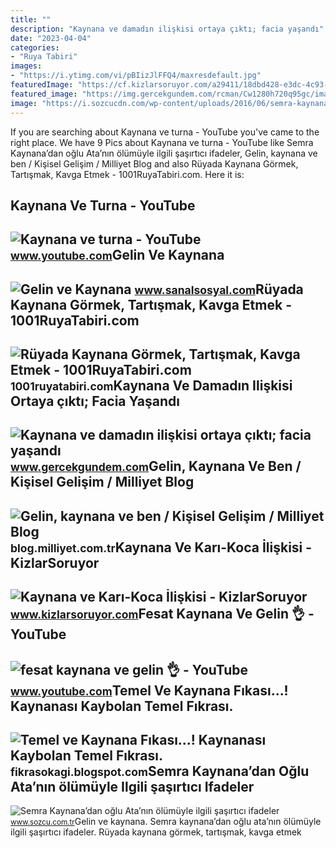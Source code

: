 ```yaml
---
title: ""
description: "Kaynana ve damadın ilişkisi ortaya çıktı; facia yaşandı"
date: "2023-04-04"
categories:
- "Ruya Tabiri"
images:
- "https://i.ytimg.com/vi/pBIizJlFFQ4/maxresdefault.jpg"
featuredImage: "https://cf.kizlarsoruyor.com/a29411/18dbd428-e3dc-4c93-b26d-5f8a081ff904.jpg"
featured_image: "https://img.gercekgundem.com/rcman/Cw1280h720q95gc/images/posts/201803/d0a0d488c0ed4f9a_636x350.jpg"
image: "https://i.sozcucdn.com/wp-content/uploads/2016/06/semra-kaynana-sli.jpg?w=776&amp;h=436&amp;mode=crop"
---
```


If you are searching about Kaynana ve turna - YouTube you've came to the right place. We have 9 Pics about Kaynana ve turna - YouTube like Semra Kaynana’dan oğlu Ata’nın ölümüyle ilgili şaşırtıcı ifadeler, Gelin, kaynana ve ben / Kişisel Gelişim / Milliyet Blog and also Rüyada Kaynana Görmek, Tartışmak, Kavga Etmek - 1001RuyaTabiri.com. Here it is:

Kaynana Ve Turna - YouTube
--------------------------

 ![Kaynana ve turna - YouTube](https://i.ytimg.com/vi/pBIizJlFFQ4/maxresdefault.jpg) <small>www.youtube.com</small>Gelin Ve Kaynana
----------------

 ![Gelin ve Kaynana](https://www.sanalsosyal.com/wp-content/uploads/2021/05/gelin-ve-kaynana.jpg) <small>www.sanalsosyal.com</small>Rüyada Kaynana Görmek, Tartışmak, Kavga Etmek - 1001RuyaTabiri.com
------------------------------------------------------------------

 ![Rüyada Kaynana Görmek, Tartışmak, Kavga Etmek - 1001RuyaTabiri.com](https://1001ruyatabiri.com/wp-content/uploads/2018/06/Ruyada-Kaynana-Gormek-Ruyada-Olmus-Kaynana-Gormek-eski-kaynana-kayinvalide-kaynana-ile-kavga-etmek-tartismak.jpg) <small>1001ruyatabiri.com</small>Kaynana Ve Damadın Ilişkisi Ortaya çıktı; Facia Yaşandı
-------------------------------------------------------

 ![Kaynana ve damadın ilişkisi ortaya çıktı; facia yaşandı](https://img.gercekgundem.com/rcman/Cw1280h720q95gc/images/posts/201803/d0a0d488c0ed4f9a_636x350.jpg) <small>www.gercekgundem.com</small>Gelin, Kaynana Ve Ben / Kişisel Gelişim / Milliyet Blog
-------------------------------------------------------

 ![Gelin, kaynana ve ben / Kişisel Gelişim / Milliyet Blog](https://iblog.milliyet.com.tr/imgroot/blogv7/Blog333/2011/09/12/10/312689-3-4-f80c9.jpg) <small>blog.milliyet.com.tr</small>Kaynana Ve Karı-Koca İlişkisi - KizlarSoruyor
---------------------------------------------

 ![Kaynana ve Karı-Koca İlişkisi - KizlarSoruyor](https://cf.kizlarsoruyor.com/a29411/18dbd428-e3dc-4c93-b26d-5f8a081ff904.jpg) <small>www.kizlarsoruyor.com</small>Fesat Kaynana Ve Gelin 👌 - YouTube
----------------------------------

 ![fesat kaynana ve gelin 👌 - YouTube](https://i.ytimg.com/vi/eymlZWgE918/maxresdefault.jpg) <small>www.youtube.com</small>Temel Ve Kaynana Fıkası...! Kaynanası Kaybolan Temel Fıkrası.
-------------------------------------------------------------

 ![Temel ve Kaynana Fıkası...! Kaynanası Kaybolan Temel Fıkrası.](https://1.bp.blogspot.com/-9s2-aBxstb4/YAGy0SyhCjI/AAAAAAAAAgo/M7AlebFQkT4e7aJjR_k3X3g2eKk_QTr4gCLcBGAsYHQ/s16000/temelin%2Bkaynananas%25C4%25B1%2Bkayboldu.png) <small>fikrasokagi.blogspot.com</small>Semra Kaynana’dan Oğlu Ata’nın ölümüyle Ilgili şaşırtıcı Ifadeler
-----------------------------------------------------------------

 ![Semra Kaynana’dan oğlu Ata’nın ölümüyle ilgili şaşırtıcı ifadeler](https://i.sozcucdn.com/wp-content/uploads/2016/06/semra-kaynana-sli.jpg?w=776&h=436&mode=crop) <small>www.sozcu.com.tr</small>Gelin ve kaynana. Semra kaynana’dan oğlu ata’nın ölümüyle ilgili şaşırtıcı ifadeler. Rüyada kaynana görmek, tartışmak, kavga etmek

